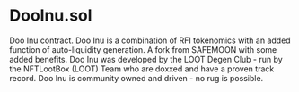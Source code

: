 # DooInu.sol
Doo Inu contract. Doo Inu is a combination of RFI tokenomics with an added function of auto-liquidity generation. A fork from SAFEMOON with some added benefits. Doo Inu was developed by the LOOT Degen Club - run by the NFTLootBox (LOOT) Team who are doxxed and have a proven track record. Doo Inu is community owned and driven - no rug is possible.
